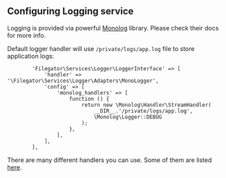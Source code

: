 
## Configuring Logging service

Logging is provided via powerful [Monolog](https://github.com/Seldaek/monolog) library. Please check their docs for more info.

Default logger handler will use ```/private/logs/app.log``` file to store application logs:

```
        'Filegator\Services\Logger\LoggerInterface' => [
            'handler' => '\Filegator\Services\Logger\Adapters\MonoLogger',
            'config' => [
                'monolog_handlers' => [
                    function () {
                        return new \Monolog\Handler\StreamHandler(
                            __DIR__.'/private/logs/app.log',
                            \Monolog\Logger::DEBUG
                        );
                    },
                ],
            ],
        ],
```

There are many different handlers you can use. Some of them are listed [here](https://github.com/Seldaek/monolog/blob/master/doc/02-handlers-formatters-processors.md#handlers).

